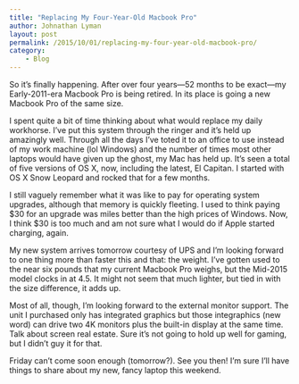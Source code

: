 ```yaml
---
title: "Replacing My Four-Year-Old Macbook Pro"
author: Johnathan Lyman
layout: post
permalink: /2015/10/01/replacing-my-four-year-old-macbook-pro/
category:
    - Blog
---
```


So it’s finally happening. After over four years—52 months to be exact—my Early-2011-era Macbook Pro is being retired. In its place is going a new Macbook Pro of the same size.

I spent quite a bit of time thinking about what would replace my daily workhorse. I’ve put this system through the ringer and it’s held up amazingly well. Through all the days I’ve toted it to an office to use instead of my work machine (lol Windows) and the number of times most other laptops would have given up the ghost, my Mac has held up. It’s seen a total of five versions of OS X, now, including the latest, El Capitan. I started with OS X Snow Leopard and rocked that for a few months.

I still vaguely remember what it was like to pay for operating system upgrades, although that memory is quickly fleeting. I used to think paying $30 for an upgrade was miles better than the high prices of Windows. Now, I think $30 is too much and am not sure what I would do if Apple started charging, again.

My new system arrives tomorrow courtesy of UPS and I’m looking forward to one thing more than faster this and that: the weight. I’ve gotten used to the near six pounds that my current Macbook Pro weighs, but the Mid-2015 model clocks in at 4.5. It might not seem that much lighter, but tied in with the size difference, it adds up.

Most of all, though, I’m looking forward to the external monitor support. The unit I purchased only has integrated graphics but those integraphics (new word) can drive two 4K monitors plus the built-in display at the same time. Talk about screen real estate. Sure it’s not going to hold up well for gaming, but I didn’t guy it for that.

Friday can’t come soon enough (tomorrow?). See you then! I’m sure I’ll have things to share about my new, fancy laptop this weekend.

